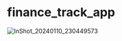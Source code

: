 # finance_track_app
![InShot_20240110_230449573](https://github.com/HassaanAhmed60211/financeapp2/assets/106430586/d4be6de6-c9df-4a99-a860-4cf8da1b842b)

